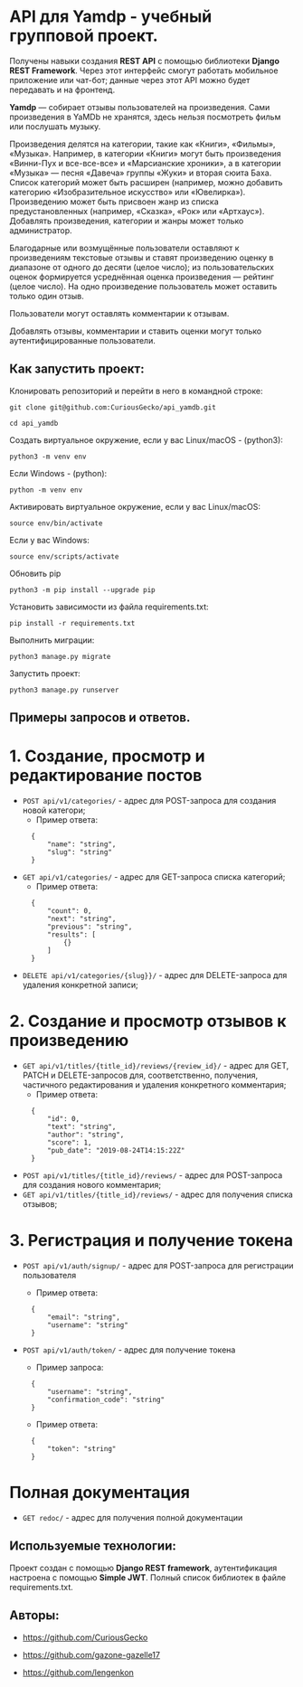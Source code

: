 # API для Yamdp - учебный групповой проект.
Получены навыки создания **REST API** с помощью библиотеки **Django REST Framework**. Через этот интерфейс смогут работать мобильное приложение или чат-бот; данные через этот API можно будет передавать и на фронтенд.

**Yamdp** — собирает отзывы пользователей на произведения. Сами произведения в YaMDb не хранятся, здесь нельзя посмотреть фильм или послушать музыку.

Произведения делятся на категории, такие как «Книги», «Фильмы», «Музыка». Например, в категории «Книги» могут быть произведения «Винни-Пух и все-все-все» и «Марсианские хроники», а в категории «Музыка» — песня «Давеча» группы «Жуки» и вторая сюита Баха. Список категорий может быть расширен (например, можно добавить категорию «Изобразительное искусство» или «Ювелирка»). 
Произведению может быть присвоен жанр из списка предустановленных (например, «Сказка», «Рок» или «Артхаус»). 
Добавлять произведения, категории и жанры может только администратор.

Благодарные или возмущённые пользователи оставляют к произведениям текстовые отзывы и ставят произведению оценку в диапазоне от одного до десяти (целое число); из пользовательских оценок формируется усреднённая оценка произведения — рейтинг (целое число). На одно произведение пользователь может оставить только один отзыв.

Пользователи могут оставлять комментарии к отзывам.

Добавлять отзывы, комментарии и ставить оценки могут только аутентифицированные пользователи.

## Как запустить проект: 
Клонировать репозиторий и перейти в него в командной строке:
```
git clone git@github.com:CuriousGecko/api_yamdb.git
```
```
cd api_yamdb
```
Cоздать виртуальное окружение, если у вас Linux/macOS - (python3):
```
python3 -m venv env
```
Если Windows - (python):
```
python -m venv env
```
Активировать виртуальное окружение, если у вас Linux/macOS:
```
source env/bin/activate
```
Если у вас Windows:
```
source env/scripts/activate
```
Обновить pip
```
python3 -m pip install --upgrade pip
```
Установить зависимости из файла requirements.txt:
```
pip install -r requirements.txt
```
Выполнить миграции:
```
python3 manage.py migrate
```
Запустить проект:
```
python3 manage.py runserver
```
## Примеры запросов и ответов.

# 1. Создание, просмотр и редактирование постов

+ `POST api/v1/categories/` - адрес для POST-запроса для создания новой категори;
  + Пример ответа:
  ```
    { 
        "name": "string",
        "slug": "string"
    }
    ```
+ `GET api/v1/categories/` - адрес для GET-запроса списка категорий;
  + Пример ответа:
  ```
    {
        "count": 0,
        "next": "string",
        "previous": "string",
        "results": [
            {}
        ]
    }
    ```
+ `DELETE api/v1/categories/{slug}}/` - адрес для DELETE-запроса для удаления конкретной записи;

# 2. Создание и просмотр отзывов к произведению

+ `GET api/v1/titles/{title_id}/reviews/{review_id}/` -  адрес для GET, PATCH и DELETE-запросов для, соответственно, получения, частичного редактирования и удаления конкретного комментария;
  + Пример ответа:
  ```
    {
        "id": 0,
        "text": "string",
        "author": "string",
        "score": 1,
        "pub_date": "2019-08-24T14:15:22Z"
    }
    ```
+ `POST api/v1/titles/{title_id}/reviews/` - адрес для POST-запроса для создания нового комментария;
+ `GET api/v1/titles/{title_id}/reviews/` - адрес для получения списка отзывов;

# 3. Регистрация и получение токена

+ `POST api/v1/auth/signup/` - адрес для POST-запроса для регистрации пользователя
  + Пример ответа:
  ```
    {
        "email": "string",
        "username": "string"
    }
    ```

+ `POST api/v1/auth/token/` - адрес для получение токена
  + Пример запроса:
  ```
    {
        "username": "string",
        "confirmation_code": "string"
    }
    ```
  + Пример ответа:
  ```
    {
        "token": "string"
    }
    ```
# Полная документация

+ `GET redoc/` - адрес для получения полной документации


## Используемые технологии:

Проект создан с помощью **Django REST framework**, аутентификация настроена с помощью **Simple JWT**.
Полный список библиотек в файле requirements.txt.

## Авторы:

* https://github.com/CuriousGecko

* https://github.com/gazone-gazelle17

* https://github.com/lengenkon

